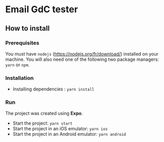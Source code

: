 # Email GdC tester

## How to install

### Prerequisites

You must have `nodejs` (https://nodejs.org/fr/download/) installed on your machine. You will also need one of the following two package managers: `yarn` or `npm`.

### Installation

- Installing dependencies : `yarn install`

### Run

The project was created using **Expo**.

- Start the project: `yarn start` 
- Start the project in an iOS emulator: `yarn ios` 
- Start the project in an Android emulator: `yarn android` 
